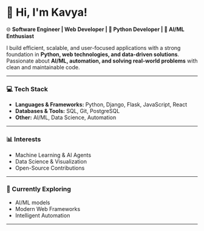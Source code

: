 # 🚀 Hi, I'm Kavya!  

🌐 **Software Engineer | Web Developer | 🐍 Python Developer | 🤖 AI/ML Enthusiast**  

I build efficient, scalable, and user-focused applications with a strong foundation in **Python, web technologies, and data-driven solutions**. Passionate about **AI/ML, automation, and solving real-world problems** with clean and maintainable code.  

---

### 💻 Tech Stack
- **Languages & Frameworks:** Python, Django, Flask, JavaScript, React  
- **Databases & Tools:** SQL, Git, PostgreSQL 
- **Other:** AI/ML, Data Science, Automation  

---

### 📊 Interests
- Machine Learning & AI Agents  
- Data Science & Visualization  
- Open-Source Contributions  

---

### 🌱 Currently Exploring
- AI/ML models  
- Modern Web Frameworks  
- Intelligent Automation  

---
